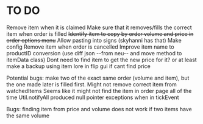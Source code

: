 # TO DO
Remove item when it is claimed
Make sure that it removes/fills the correct item when order is filled
~~Identify item to copy by order volume and price in order options menu~~
Allow pasting into signs (skyhanni has that)
Make config
Remove item when order is cancelled
Improve item name to productID conversion (use diff json --from neu-- and move method to itemData class)
Dont need to find item to get the new price for it? or at least make a backup using item lore in flip gui if cant find price

Potential bugs:
make two of the exact same order (volume and item), but the one made later is filled first. Might not remove correct item from watchedItems
Seems like it might not find the item in order page all of the time
Util.notifyAll produced null pointer exceptions when in tickEvent

Bugs:
finding item from price and volume does not work if two items have the same volume